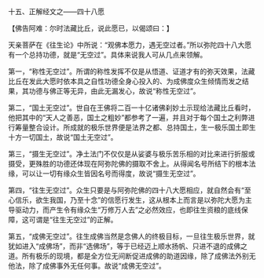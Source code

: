 十五、正解经文之——四十八愿

   【佛告阿难：尔时法藏比丘，说此愿已，以偈颂曰：】

​      天亲菩萨在《往生论》中所说：“观佛本愿力，遇无空过者。”所以弥陀四十八大愿有一个总持功德，就是“无空过”。具体来说我人可从几点来领解。

​      第一，“称性无空过”。所谓的称性发挥不仅是从悟道、证道才有的弥天效果，法藏比丘在发此大愿时依本具之自性功德全身心投入的、为成佛度众生倾情而发之结果，其功德与佛正等无异，由此无漏发心，故说“称性无空过”。

​      第二，“国土无空过”。世自在王佛将二百一十亿诸佛刹妙土示现给法藏比丘看时，他把其中的“天人之善恶，国土之粗妙”都参考了一遍，并且对于每个国土之利弊进行筹量整合设计。所成就的极乐世界便是法界之都、总持国土，生一极乐国土即生十方一切国土，故说“国土无空过”。

​      第三，“摄生无空过”。净土法门不仅仅是从娑婆与极乐苦乐相的对比来进行折服或摄受，更殊胜的功德还体现在阿弥陀佛的摄取不舍上。从得闻名号所结下的根本法缘，可以让一切有缘众生皆因名号而得度，故说“摄生无空过”。

​      第四，“往生无空过”。众生只要是与阿弥陀佛的四十八大愿相应，就自然会有“至心信乐，欲生我国，乃至十念”的信愿行发生，这从根本上而言是以弥陀大愿为主导驱动力，而产生令有缘众生“万修万人去”之必然效应，也即往生资粮的底线保障，这可谓是“往生无空过”的正解。

​      第五，“成佛无空过”。往生成佛当然是念佛人的终极目标，一旦往生极乐世界，就犹如进入“成佛场”，而非“选佛场”，等于已经迈上顺水扬帆、只进不退的成佛之道。所有极乐的现境，都是全方位无间断促进成佛的助道因缘，除了成佛法外别无他法，除了成佛事外无任何事。故说“成佛无空过”。